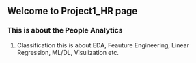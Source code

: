 ## Welcome to Project1_HR page

### This is about the People Analytics

1. Classification
this is about EDA, Feauture Engineering, Linear Regression, ML/DL, Visulization etc.
